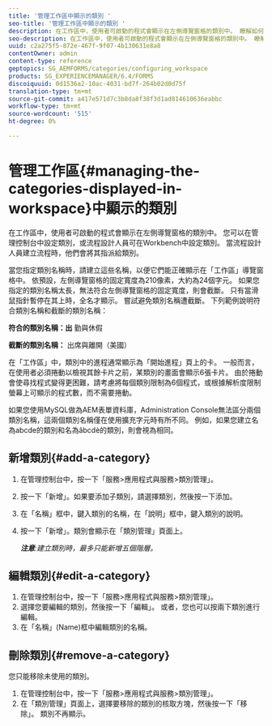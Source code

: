 ```yaml
---
title: '管理工作區中顯示的類別 '
seo-title: '管理工作區中顯示的類別 '
description: 在工作區中，使用者可啟動的程式會顯示在左側導覽窗格的類別中。 瞭解如何管理工作區中顯示的類別。
seo-description: 在工作區中，使用者可啟動的程式會顯示在左側導覽窗格的類別中。 瞭解如何管理工作區中顯示的類別。
uuid: c2a275f5-872e-467f-9f07-4b130631e8a8
contentOwner: admin
content-type: reference
geptopics: SG_AEMFORMS/categories/configuring_workspace
products: SG_EXPERIENCEMANAGER/6.4/FORMS
discoiquuid: 0d1536a2-10ac-4031-bd7f-264b02d0d75f
translation-type: tm+mt
source-git-commit: a417e571d7c3b8da8f38f3d1ad814610636eabbc
workflow-type: tm+mt
source-wordcount: '515'
ht-degree: 0%

---
```



# 管理工作區{#managing-the-categories-displayed-in-workspace}中顯示的類別

在工作區中，使用者可啟動的程式會顯示在左側導覽窗格的類別中。 您可以在管理控制台中設定類別，或流程設計人員可在Workbench中設定類別。 當流程設計人員建立流程時，他們會將其指派給類別。

當您指定類別名稱時，請建立這些名稱，以便它們能正確顯示在「工作區」導覽窗格中。 依預設，左側導覽窗格的固定寬度為210像素，大約為24個字元。 如果您指定的類別名稱太長，無法符合左側導覽窗格的固定寬度，則會截斷。 只有當滑鼠指針暫停在其上時，全名才顯示。 嘗試避免類別名稱遭截斷。 下列範例說明符合類別名稱和截斷的類別名稱：

**符合的類別名稱：出** 勤與休假

**截斷的類別名稱：** 出席與離開（美國）

在「工作區」中，類別中的進程通常顯示為「開始進程」頁上的卡。 一般而言，在使用者必須捲動以檢視其餘卡片之前，某類別的畫面會顯示6張卡片。 由於捲動會使尋找程式變得更困難，請考慮將每個類別限制為6個程式，或根據解析度限制螢幕上可顯示的程式數，而不需要捲動。

如果您使用MySQL做為AEM表單資料庫，Administration Console無法區分兩個類別名稱，這兩個類別名稱僅在使用擴充字元時有所不同。 例如，如果您建立名為abcde的類別和名為âbcdè的類別，則會視為相同。

## 新增類別{#add-a-category}

1. 在管理控制台中，按一下「服務>應用程式與服務>類別管理」。
1. 按一下「新增」。如果要添加子類別，請選擇類別，然後按一下添加。
1. 在「名稱」框中，鍵入類別的名稱，在「說明」框中，鍵入類別的說明。
1. 按一下「新增」。類別會顯示在「類別管理」頁面上。

   ***注意&#x200B;**:建立類別時，最多只能新增五個階層。*

## 編輯類別{#edit-a-category}

1. 在管理控制台中，按一下「服務>應用程式與服務>類別管理」。
1. 選擇您要編輯的類別，然後按一下「編輯」。 或者，您也可以按兩下類別進行編輯。
1. 在「名稱」(Name)框中編輯類別的名稱。

## 刪除類別{#remove-a-category}

您只能移除未使用的類別。

1. 在管理控制台中，按一下「服務>應用程式與服務>類別管理」。
1. 在「類別管理」頁面上，選擇要移除的類別的核取方塊，然後按一下「移除」。 類別不再顯示。

